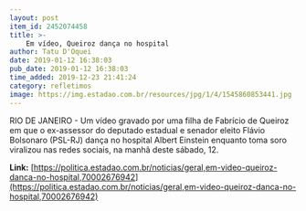 ```yaml
---
layout: post
item_id: 2452074458
title: >-
    Em vídeo, Queiroz dança no hospital
author: Tatu D'Oquei
date: 2019-01-12 16:38:03
pub_date: 2019-01-12 16:38:03
time_added: 2019-12-23 21:41:24
category: refletimos
image: https://img.estadao.com.br/resources/jpg/1/4/1545860853441.jpg
---
```


RIO DE JANEIRO - Um vídeo gravado por uma filha de Fabrício de Queiroz em que o ex-assessor do deputado estadual e senador eleito Flávio Bolsonaro (PSL-RJ) dança no hospital Albert Einstein enquanto toma soro viralizou nas redes sociais, na manhã deste sábado, 12.

**Link:** [https://politica.estadao.com.br/noticias/geral,em-video-queiroz-danca-no-hospital,70002676942](https://politica.estadao.com.br/noticias/geral,em-video-queiroz-danca-no-hospital,70002676942)


